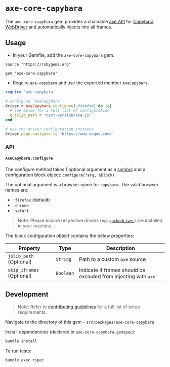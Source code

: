 # `axe-core-capybara`

The `axe-core-capybara` gem provides a chainable [axe API][] for [Capybara WebDriver][] and automatically injects into all frames.

## Usage

- In your Gemfile, add the `axe-core-capybara` gem.

```Gemfile
source "https://rubygems.org"

gem 'axe-core-capybara'
```

- Require `axe-capybara` and use the exported member `AxeCapybara`.

```rb
require 'axe-capybara'

# configure `AxeCapybara`
driver = AxeCapybara.configure(:firefox) do |c|
  # see below for a full list of configuration 
  c.jslib_path = "next-version/axe.js"
end

# use the driver configuration instance
driver.page.navigate.to 'https://www.deque.com/'
```

### API 

#### `AxeCapybara.configure`

The configure method takes 1 optional argument as a [symbol][] and a  configuration block object: `configure(*arg, &block)`

The optional argument is a browser name for `capybara`. The valid browser names are:
- `:firefox` (default)
- `:chrome` 
- `:safari`

> Note: Please ensure respective drivers (eg: [`geckodriver`][]) are installed in your machine.

The block configuration object contains the below properties:

| Property | Type | Description |
|---|---|---|
| `jslib_path` (Optional) | `String` | Path to a custom `axe` source |
| `skip_iframes` (Optional) | `Boolean` | Indicate if frames should be excluded from injecting with `axe` |

## Development

> Note: Refer to [contributing guidelines](../../../CONTRIBUTING.md) for a full list of setup requirements.

Navigate to the directory of this gem - `src/packages/axe-core-capybara`

Install dependencies (declared in `axe-core-capybara.gemspec`):
```sh
bundle install
```

To run tests:
```
bundle exec rspec
```

[axe API]: https://github.com/dequelabs/axe-core/blob/develop/doc/API.md
[Capybara Webdriver]: https://github.com/teamcapybara/capybara/
[`geckodriver`]: https://github.com/mozilla/geckodriver/releases
[symbol]: https://ruby-doc.org/core-2.5.0/Symbol.html